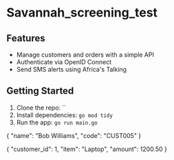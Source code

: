 # Savannah_screening_test

## Features

- Manage customers and orders with a simple API
- Authenticate via OpenID Connect
- Send SMS alerts using Africa's Talking

## Getting Started

1. Clone the repo: ``
2. Install dependencies: `go mod tidy`
3. Run the app: `go run main.go`


{
  "name": "Bob Williams",
  "code": "CUST005"
}

{
  "customer_id": 1,
  "item": "Laptop",
  "amount": 1200.50
}
